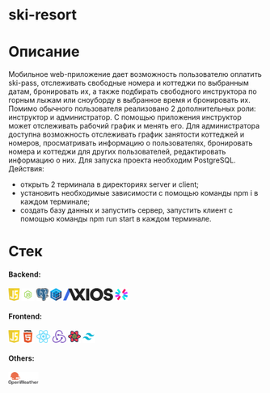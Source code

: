 # ski-resort

# Описание
Мобильное web-приложение дает возможность пользователю оплатить ski-pass, отслеживать свободные номера и коттеджи по выбранным датам, бронировать их, а также подбирать свободного инструктора по горным лыжам или сноуборду в выбранное время и бронировать их. Помимо обычного пользователя реализовано 2 дополнительных роли: инструктор и администратор. С помощью приложения инструктор может отслеживать рабочий график и менять его. Для администратора доступна возможность отслеживать график занятости коттеджей и номеров, просматривать информацию о пользователях, бронировать номера и коттеджи для других пользователей, редактировать информацию о них.
Для запуска проекта необходим PostgreSQL. Действия:
- открыть 2 терминала в директориях server и client;
- установить необходимые зависимости с помощью команды npm i в каждом терминале;
- создать базу данных и запустить сервер, запустить клиент с помощью команды npm run start в каждом терминале.

# Стек
<h4>Backend:</h4>
<div display="flex">
  <img src="./server/src/icons/js.svg" alt="JS logo" title="JS" height="25" style="max-width: 100%;">
  <img src="./server/src/icons/node.png" alt="NodeJS logo" title="NodeJS" height="25" style="max-width: 100%;">
  <img src="./server/src/icons/postgresql.png" alt="PostgreSQL logo" title="PostgreSQL" height="25" style="max-width: 100%;">
  <img src="./server/src/icons/sequelize.png" alt="Sequelize logo" title="Sequelize" height="25" style="max-width: 100%;">
  <img src="./server/src/icons/axios.png" alt="Axios logo" title="Axios" height="25" style="max-width: 100%;">
  <img src="./server/src/icons/jwt.svg" alt="JWT logo" title="JWT" height="25" style="max-width: 100%;">
</div>

<h4>Frontend:</h4>
<div display="flex">
  <img src="./server/src/icons/js.svg" alt="JS logo" title="JS" height="25" style="max-width: 100%;">
  <img src="./server/src/icons/html.png" alt="HTML logo" title="HTML" height="25" style="max-width: 100%;">
  <img src="./server/src/icons/react.png" alt="React logo" title="React" height="25" style="max-width: 100%;">
  <img src="./server/src/icons/redux.svg" alt="Redux logo" title="Redux" height="25" style="max-width: 100%;">
  <img src="./server/src/icons/react-query.svg" alt="ReactQuery logo" title="ReactQuery" height="25" style="max-width: 100%;">
  <img src="./server/src/icons/tailwind.png" alt="TailWind logo" title="TailWind" height="25" style="max-width: 100%;">
</div>

<h4>Others:</h4>
<div display="flex">
  <img src="./server/src/icons/openweather.png" alt="OpenWeather logo" title="OpenWeather" height="25" style="max-width: 100%;">
</div>
